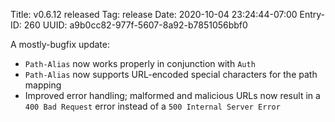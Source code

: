 Title: v0.6.12 released
Tag: release
Date: 2020-10-04 23:24:44-07:00
Entry-ID: 260
UUID: a9b0cc82-977f-5607-8a92-b7851056bbf0

A mostly-bugfix update:

* `Path-Alias` now works properly in conjunction with `Auth`
* `Path-Alias` now supports URL-encoded special characters for the path mapping
* Improved error handling; malformed and malicious URLs now result in a `400 Bad Request` error instead of a `500 Internal Server Error`
